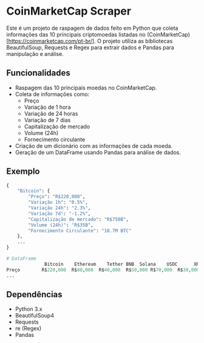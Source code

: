 # CoinMarketCap Scraper

Este é um projeto de raspagem de dados feito em Python que coleta informações das 10 principais criptomoedas listadas no (CoinMarketCap)[https://coinmarketcap.com/pt-br/]. O projeto utiliza as bibliotecas BeautifulSoup, Requests e Regex para extrair dados e Pandas para manipulação e análise.

## Funcionalidades

- Raspagem das 10 principais moedas no CoinMarketCap.
- Coleta de informações como:
  - Preço
  - Variação de 1 hora
  - Variação de 24 horas
  - Variação de 7 dias
  - Capitalização de mercado
  - Volume (24h)
  - Fornecimento circulante
- Criação de um dicionário com as informações de cada moeda.
- Geração de um DataFrame usando Pandas para análise de dados.

## Exemplo

```python
{
    "Bitcoin": {
        "Preço": "R$220,000",
        "Variação 1h": "0.5%",
        "Variação 24h": "2.3%",
        "Variação 7d": "-1.2%",
        "Capitalização de mercado": "R$750B",
        "Volume (24h)": "R$35B",
        "Fornecimento Circulante": "18.7M BTC"
    },
    ...
}

# DataFrame
              Bitcoin	 Ethereum	 Tether BNB	 Solana    USDC      XRP     Dogecoin Toncoin	  Cardano
Preço        R$220,000  R$80,000  R$40,000  R$50,000 R$70,000  R$30,000 R$20,000 R$10,000   R$20,000 R$10,000          
...
```

## Dependências
- Python 3.x
- BeautifulSoup4
- Requests
- re (Regex)
- Pandas

